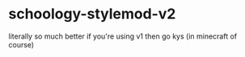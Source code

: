 # schoology-stylemod-v2
literally so much better if you're using v1 then go kys (in minecraft of course)
